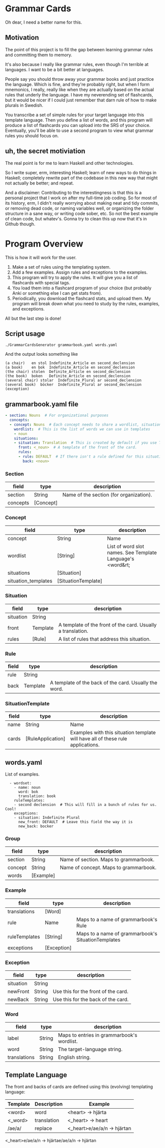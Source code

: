 # Grammar Cards

Oh dear, I need a better name for this.


## Motivation

The point of this project is to fill the gap between learning grammar rules and committing them to memory.

It's also because I really like grammar rules, even though I'm terrible at languages. I want to be a bit better at languages.

People say you should throw away your grammar books and just practice the language. Which is fine, and they're probably right, but when I form mnemonics, I really, really like when they are actually based on the actual
rules that underly the language. I have my neverending set of flashcards, but it would be nicer if I
could just remember that darn rule of how to make plurals in Swedish.

You transcribe a set of simple rules for your target language into this template language. Then you define a list of words, and this program will produce a list of flashcards you can upload into the SRS of your choice. Eventually, you'll be able to use a second program to view what grammar rules you should focus on.

## uh, the secret motiviation

The real point is for me to learn Haskell and other technologies.

So I write super, erm, interesting Haskell; learn of new ways to do things in Haskell; completely
rewrite part of the codebase in this new way that might not actually be better; and repeat.

And a disclaimer: Contributing to the interestingness is that this is a personal project that I work on after my full-time job coding. So for most of its history, erm, I didn't really worrying about making neat and tidy commits, or removing dead code, or naming variables well, or organizing the folder structure in a sane way, or writing code sober, etc. So not the best example of clean code, but whatev's. Gonna try to clean this up now that it's in Github though.


# Program Overview

This is how it will work for the user.

1. Make a set of rules using the templating system.
2. Add a few examples. Assign rules and exceptions to the examples.
3. This program will try to apply the rules. It will give you a list of flashcards with special tags.
4. You load them into a flashcard program of your choice (but probably Anki or something else I can get stats from).
5. Periodically, you download the flashcard stats, and upload them. My program will break down what you need to study by the rules, examples, and exceptions.

All but the last step is done!


## Script usage

```
./GrammarCardsGenerator grammarbook.yaml words.yaml
```
And the output looks something like

```
(a chair)	en stol	Indefinite_Article en second_declension
(a book)	en bok	Indefinite_Article en second_declension
(the chair)	stolen	Definite_Article en second_declension
(the book)	boken	Definite_Article en second_declension
(several chair)	stolar	Indefinite_Plural ar second_declension
(several book)	böcker	Indefinite_Plural ar second_declension (exception)
```


## grammarbook.yaml file

```yaml
- section: Nouns  # For organizational purposes
  concepts:
  - concept: Nouns  # Each concept needs to share a wordlist, situation list,
    wordlist:  # This is the list of words we can use in templates
    - noun
    situations:
    - situation: Translation  # This is created by default if you use Translation concept trait, but you can also override it.
      front: <_noun>  # A template of the front of the card.
      rules:
      - rule: DEFAULT  # If there isn't a rule defined for this situation, use the DEFAULT one
        back: <noun>
```


### Section

field | type | description
--- | --- | ---
section | String | Name of the section (for organization).
concepts | [Concept] |


### Concept

field | type | description
--- | --- | ---
concept | String | Name
wordlist | [String] | List of word slot names. See Template Language's &lt;word&rt;
situations | [Situation] |
situation_templates | [SituationTemplate] |


### Situation

 field | type | description
 --- | --- | ---
 situation | String |
 front | Template | A template of the front of the card. Usually a translation.
 rules | [Rule] | A list of rules that address this situation.


### Rule

field | type | description
--- | --- | ---
rule | String |
back | Template | A template of the back of the card. Usually the word.


### SituationTemplate

 field | type | description
 --- | --- | ---
 name | String | Name
 cards | [RuleApplication] | Examples with this situation template will have all of these rule applications.


## words.yaml

List of examples.

```
  - wordset:
    - name: noun
      word: bok
      translation: book
    ruleTemplates:
    - second declension  # This will fill in a bunch of rules for us. Cool!
    exceptions:
    - situation: Indefinite Plural
      new_front: DEFAULT  # Leave this field the way it is
      new_back: bocker
```



### Group

 field | type | description
 --- | --- | ---
 section | String | Name of section. Maps to grammarbook.
 concept | String | Name of concept. Maps to grammarbook.
 words | [Example] |

### Example

field | type | description
--- | --- | ---
translations | [Word] |
rule | Name | Maps to a name of grammarbook's Rule
ruleTemplates | [String] | Maps to a name of grammarbook's SituationTemplates
exceptions | [Exception] |

### Exception

field | type | description
--- | --- | ---
situation | String |
newFront | String | Use this for the front of the card.
newBack | String | Use this for the back of the card.

### Word

field | type | description
--- | --- | ---
label | String | Maps to entries in grammarbook's wordlist.
word | String | The target-language string.
translations | String | English string.


## Template Language

The front and backs of cards are defined using this (evolving) templating language:

Template     | Description  | Example
------------ | ------------ | ---------------------------
&lt;word> | word         | &lt;heart> → hjärta
<_word>      | translation  | <_heart> → heart
/ae/a/       | replace      | <_heart>e/ae/a/n → hjärtan


<_heart>e/ae/a/n → hjärtae/ae/a/n → hjärtan

